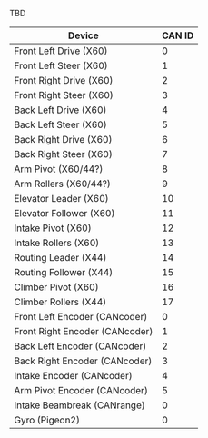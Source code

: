 TBD

Device | CAN ID
------ | ------
Front Left Drive (X60) | 0
Front Left Steer (X60) | 1
Front Right Drive (X60) | 2
Front Right Steer (X60) | 3
Back Left Drive (X60) | 4
Back Left Steer (X60) | 5
Back Right Drive (X60) | 6
Back Right Steer (X60) | 7
Arm Pivot (X60/44?) | 8
Arm Rollers (X60/44?) | 9
Elevator Leader (X60) | 10
Elevator Follower (X60) | 11
Intake Pivot (X60) | 12
Intake Rollers (X60) | 13
Routing Leader (X44) | 14
Routing Follower (X44) | 15
Climber Pivot (X60) | 16
Climber Rollers (X44) | 17
Front Left Encoder (CANcoder) | 0
Front Right Encoder (CANcoder) | 1
Back Left Encoder (CANcoder) | 2
Back Right Encoder (CANcoder) | 3
Intake Encoder (CANcoder) | 4
Arm Pivot Encoder (CANcoder) | 5
Intake Beambreak (CANrange) | 0
Gyro (Pigeon2) | 0
